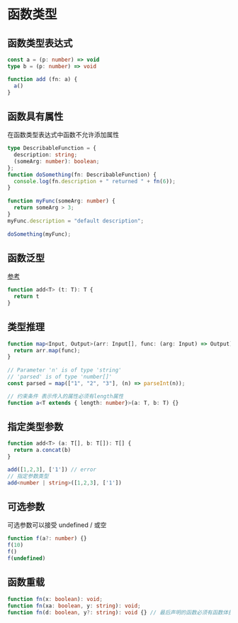 # 函数类型

## 函数类型表达式

```ts
const a = (p: number) => void
type b = (p: number) => void

function add (fn: a) {
  a()
}
```

## 函数具有属性
在函数类型表达式中函数不允许添加属性

```ts
type DescribableFunction = {
  description: string;
  (someArg: number): boolean;
};
function doSomething(fn: DescribableFunction) {
  console.log(fn.description + " returned " + fn(6));
}
 
function myFunc(someArg: number) {
  return someArg > 3;
}
myFunc.description = "default description";
 
doSomething(myFunc);
```

## 函数泛型
[参考](https://www.typescriptlang.org/docs/handbook/2/functions.html)
```ts
function add<T> (t: T): T {
  return t
}
```

## 类型推理
```ts
function map<Input, Output>(arr: Input[], func: (arg: Input) => Output): Output[] {
  return arr.map(func);
}
 
// Parameter 'n' is of type 'string'
// 'parsed' is of type 'number[]'
const parsed = map(["1", "2", "3"], (n) => parseInt(n));

// 约束条件 表示传入的属性必须有length属性
function a<T extends { length: number}>(a: T, b: T) {}
```

## 指定类型参数
```ts
function add<T> (a: T[], b: T[]): T[] {
  return a.concat(b)
}

add([1,2,3], ['1']) // error
// 指定参数类型
add<number | string>([1,2,3], ['1'])
```

## 可选参数
可选参数可以接受 undefined / 或空
```ts
function f(a?: number) {}
f(10)
f()
f(undefined)
```

## 函数重载
```ts
function fn(x: boolean): void;
function fn(xa: boolean, y: string): void;
function fn(d: boolean, y?: string): void {} // 最后声明的函数必须有函数体执行 否则报错
```